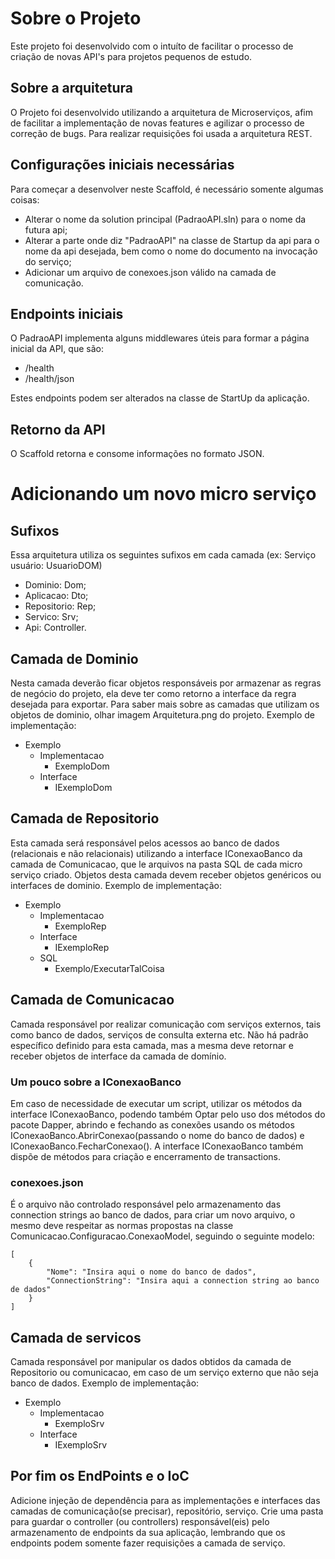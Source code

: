 # Sobre o Projeto
Este projeto foi desenvolvido com o intuíto de facilitar o processo de criação de novas API's para projetos pequenos de estudo.

## Sobre a arquitetura
O Projeto foi desenvolvido utilizando a arquitetura de Microserviços, afim de facilitar a implementação de novas features e agilizar o processo de correção de bugs. Para realizar requisições foi usada a arquitetura REST.

## Configurações iniciais necessárias
Para começar a desenvolver neste Scaffold, é necessário somente algumas coisas:
- Alterar o nome da solution principal (PadraoAPI.sln) para o nome da futura api;
- Alterar a parte onde diz "PadraoAPI" na classe de Startup da api para o nome da api desejada, bem como o nome do documento na invocação do serviço;
- Adicionar um arquivo de conexoes.json válido na camada de comunicação.

## Endpoints iniciais
O PadraoAPI implementa alguns middlewares úteis para formar a página inicial da API, que são:
- /health
- /health/json

Estes endpoints podem ser alterados na classe de StartUp da aplicação.

## Retorno da API
O Scaffold retorna e consome informações no formato JSON.

# Adicionando um novo micro serviço

## Sufixos
Essa arquitetura utiliza os seguintes sufixos em cada camada (ex: Serviço usuário: UsuarioDOM)

- Dominio: Dom;
- Aplicacao: Dto;
- Repositorio: Rep;
- Servico: Srv;
- Api: Controller.

## Camada de Dominio
Nesta camada deverão ficar objetos responsáveis por armazenar as regras de negócio do projeto, ela deve ter como retorno a interface da regra desejada para exportar. Para saber mais sobre as camadas que utilizam os objetos de dominio, olhar imagem Arquitetura.png do projeto.
Exemplo de implementação:
- Exemplo
    - Implementacao
        - ExemploDom
    - Interface
        - IExemploDom

## Camada de Repositorio
Esta camada será responsável pelos acessos ao banco de dados (relacionais e não relacionais) utilizando a interface IConexaoBanco da camada de Comunicacao, que le arquivos na pasta SQL de cada micro serviço criado. Objetos desta camada devem receber objetos genéricos ou interfaces de dominio.
Exemplo de implementação:
- Exemplo
    - Implementacao
        - ExemploRep
    - Interface
        - IExemploRep
    - SQL
        - Exemplo/ExecutarTalCoisa

## Camada de Comunicacao
Camada responsável por realizar comunicação com serviços externos, tais como banco de dados, serviços de consulta externa etc. Não há padrão específico definido para esta camada, mas a mesma deve retornar e receber objetos de interface da camada de domínio.    

### Um pouco sobre a IConexaoBanco
Em caso de necessidade de executar um script, utilizar os métodos da interface IConexaoBanco, podendo também Optar pelo uso dos métodos do pacote Dapper, abrindo e fechando as conexões usando os métodos IConexaoBanco.AbrirConexao(passando o nome do banco de dados) e IConexaoBanco.FecharConexao(). A interface IConexaoBanco também dispõe de métodos para criação e encerramento de transactions.

### conexoes.json
É o arquivo não controlado responsável pelo armazenamento das connection strings ao banco de dados, para criar um novo arquivo, o mesmo deve respeitar as normas propostas na classe Comunicacao.Configuracao.ConexaoModel, seguindo o seguinte modelo:

```
[
	{
		"Nome": "Insira aqui o nome do banco de dados",
		"ConnectionString": "Insira aqui a connection string ao banco de dados"
	}
]
```

## Camada de servicos
Camada responsável por manipular os dados obtidos da camada de Repositorio ou comunicacao, em caso de um serviço externo que não seja banco de dados.
Exemplo de implementação:
- Exemplo
    - Implementacao
        - ExemploSrv
    - Interface
        - IExemploSrv

## Por fim os EndPoints e o IoC
Adicione injeção de dependência para as implementações e interfaces das camadas de comunicação(se precisar), repositório, serviço.
Crie uma pasta para guardar o controller (ou controllers) responsável(eis) pelo armazenamento de endpoints da sua aplicação, lembrando que os endpoints podem somente fazer requisições a camada de serviço.

